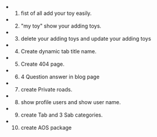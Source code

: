 * 1. fist of all add your toy easily.
* 2. "my toy" show your adding toys.
* 3. delete your adding toys and update your adding toys
* 4. Create dynamic tab title name.
* 5. Create 404 page.
* 6. 4 Question answer in blog page
* 7. create Private roads.
* 8. show profile users and show user name.
* 9. create Tab and 3 Sab categories.
* 10. create AOS package